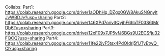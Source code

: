 Collabs:
Part1: https://colab.research.google.com/drive/1aODhHq_DZgx0GW8AkuSNGnyltJvWBDJv?usp=sharing
Part2: https://colab.research.google.com/drive/146XPd7orivltQyjhF6hbTF03S6tMrDb6?usp=sharing
Part3: https://colab.research.google.com/drive/12xF09x7JP5vfJ6BGs9U2ECSfju32FQCQ?usp=sharing
Part4: https://colab.research.google.com/drive/11fe22jvF5tsx4PdOIdrj5fUTyEtwQ_Cl?usp=sharing
